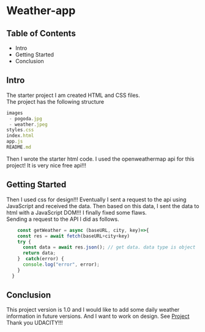 # Weather-app

## Table of Contents

* Intro
* Getting Started
* Conclusion
## Intro
The starter project I am created HTML and CSS files. <br/> 
The project has the following structure
```javascript
images
 - pogoda.jpg
 - weather.jpeg
styles.css    
index.html
app.js
README.md
```
Then I wrote the starter html code.
I used the openweathermap api for this project! It is very nice free api!!!
## Getting Started
Then I used css for design!!!
Eventually I sent a request to the api using JavaScript and received the data. Then based on this data, I sent the data to html with a JavaScript DOM!!!
I finally fixed some flaws. <br/> 
Sending a request to the API I did as follows.
```javascript
    const getWeather = async (baseURL, city, key)=>{
    const res = await fetch(baseURL+city+key)
    try {
      const data = await res.json(); // get data. data type is object
      return data;
    }  catch(error) {
      console.log("error", error);
    }
  }
```
## Conclusion
This project version is 1.0 and I would like to add some daily weather information in future versions. And I want to work on design.
See [Project](http://t99323py.beget.tech/weatherapp/) <br/> 
Thank you UDACITY!!!
